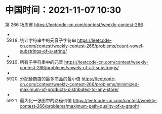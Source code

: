 
# 中国时间：2021-11-07 10:30

第 266 场周赛 https://leetcode-cn.com/contest/weekly-contest-266
- 5918. 统计字符串中的元音子字符串 https://leetcode-cn.com/contest/weekly-contest-266/problems/count-vowel-substrings-of-a-string/
- 5919. 所有子字符串中的元音 https://leetcode-cn.com/contest/weekly-contest-266/problems/vowels-of-all-substrings/
- 5920. 分配给商店的最多商品的最小值 https://leetcode-cn.com/contest/weekly-contest-266/problems/minimized-maximum-of-products-distributed-to-any-store/
- 5921. 最大化一张图中的路径价值 https://leetcode-cn.com/contest/weekly-contest-266/problems/maximum-path-quality-of-a-graph/
